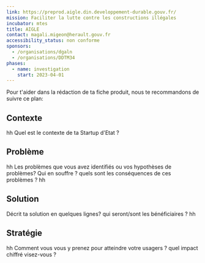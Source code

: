 ```yaml
---
link: https://preprod.aigle.din.developpement-durable.gouv.fr/
mission: Faciliter la lutte contre les constructions illégales
incubator: mtes
title: AIGLE
contact: magali.migeon@herault.gouv.fr
accessibility_status: non conforme
sponsors:
  - /organisations/dgaln
  - /organisations/DDTM34
phases:
  - name: investigation
    start: 2023-04-01
---
```

Pour t'aider dans la rédaction de ta fiche produit, nous te recommandons de suivre ce plan: 

## Contexte
hh
Quel est le contexte de ta Startup d'Etat ?

## Problème
hh
Les problèmes que vous avez identifiés ou vos hypothèses de problèmes? Qui en souffre ? quels sont les conséquences de ces problèmes ?
hh
## Solution

Décrit ta solution en quelques lignes? qui seront/sont les bénéficiaires ?
hh
## Stratégie
hh
Comment vous vous y prenez pour atteindre votre usagers ? quel impact chiffré visez-vous ?
